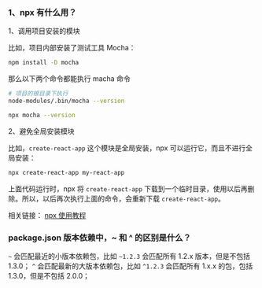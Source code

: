 ### 1、npx 有什么用？

1、调用项目安装的模块

比如，项目内部安装了测试工具 Mocha：

```bash
npm install -D mocha
```

那么以下两个命令都能执行 macha 命令

```bash
# 项目的根目录下执行
node-modules/.bin/mocha --version

npx mocha --version
```

2、避免全局安装模块

比如，`create-react-app` 这个模块是全局安装，npx 可以运行它，而且不进行全局安装：

```bash
npx create-react-app my-react-app
```

上面代码运行时，npx 将 `create-react-app` 下载到一个临时目录，使用以后再删除。所以，以后再次执行上面的命令，会重新下载 `create-react-app`。

相关链接：
[npx 使用教程](https://www.ruanyifeng.com/blog/2019/02/npx.html)

### package.json 版本依赖中，~ 和 ^ 的区别是什么？

`~` 会匹配最近的小版本依赖包，比如 `~1.2.3` 会匹配所有 1.2.x 版本，但是不包括 1.3.0；
`^` 会匹配最新的大版本依赖包，比如 `^1.2.3` 会匹配所有 1.x.x 的包，包括 1.3.0，但是不包括 2.0.0；
